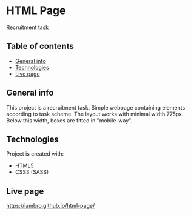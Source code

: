 # HTML Page
Recruitment task

## Table of contents
* [General info](#general-info)
* [Technologies](#technologies)
* [Live page](#live-page)

## General info
This project is a recruitment task. Simple webpage containing elements according to task scheme. The layout works with minimal width 775px. Below this width, boxes are fitted in "mobile-way".

## Technologies
Project is created with:
* HTML5
* CSS3 (SASS)

## Live page
https://iambro.github.io/html-page/
